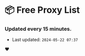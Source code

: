 # :package: Free Proxy List
### Updated every 15 minutes.

- Last updated: `2024-05-22 07:37`

:heart:
